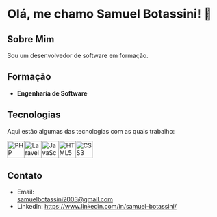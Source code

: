 # Olá, me chamo Samuel Botassini! 👋

## Sobre Mim

Sou um desenvolvedor de software em formação.

## Formação

- **Engenharia de Software** 

## Tecnologias

Aqui estão algumas das tecnologias com as quais trabalho:

<p align="left" style="display: flex;">
  <a>
    <img src="https://cdn.jsdelivr.net/gh/devicons/devicon/icons/php/php-original.svg" alt="PHP" width="40" height="40"/>
  </a>

  <a>
    <img src="https://cdn.jsdelivr.net/gh/devicons/devicon@latest/icons/laravel/laravel-original.svg" alt="Laravel" width="40" height="40" />
  </a>

  <a>
    <img src="https://cdn.jsdelivr.net/gh/devicons/devicon/icons/javascript/javascript-original.svg" alt="JavaScript" width="40" height="40"/>
  </a>

  <a>
    <img src="https://cdn.jsdelivr.net/gh/devicons/devicon/icons/html5/html5-original.svg" alt="HTML5" width="40" height="40"/>
  </a>

  <a>
    <img src="https://cdn.jsdelivr.net/gh/devicons/devicon/icons/css3/css3-original.svg" alt="CSS3" width="40" height="40"/>
  </a>
</p>

## Contato

- Email: <div> samuelbotassini2003@gmail.com </div>
- LinkedIn: https://www.linkedin.com/in/samuel-botassini/
